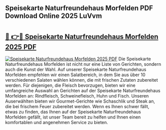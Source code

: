 ## Speisekarte Naturfreundehaus Morfelden PDF Download Online 2025 LuVvm

# <h2><a href="http://gc8qkr.nevu.top/?p=Speisekarte+Naturfreundehaus+Morfelden">🔗 👉🔴 Speisekarte Naturfreundehaus Morfelden 2025 PDF</a></h2>

[![Speisekarte Naturfreundehaus Morfelden 2025 PDF](https://i.imgur.com/dBaPXMq.png)](http://gc8qkr.nevu.top/?p=Speisekarte+Naturfreundehaus+Morfelden)
Die Speisekarte Naturfreundehaus Morfelden ist nicht nur eine Liste von Gerichten, sondern auch die Kunst der Wahl. Auf unserer Speisekarte Naturfreundehaus Morfelden empfehlen wir einen Salatbereich, in dem Sie aus über 10 verschiedenen Salaten wählen können, die mit frischen Zutaten zubereitet werden. Für diejenigen, die Fleisch bevorzugen, bieten wir eine umfangreiche Auswahl an Gerichten auf der Speisekarte Naturfreundehaus Morfelden an: Rindfleisch, Schweinefleisch, Huhn und Fisch. Unseren Auserwählten bieten wir Gourmet-Gerichte wie Schaschlik und Steak an, die bei frischem Feuer zubereitet werden. Wenn es Ihnen schwer fällt, etwas zu finden, das Ihnen auf der Speisekarte Naturfreundehaus Morfelden gefällt, ist unser Team bereit zu helfen und Ihnen einen komfortablen und angenehmen Service zu bieten.
